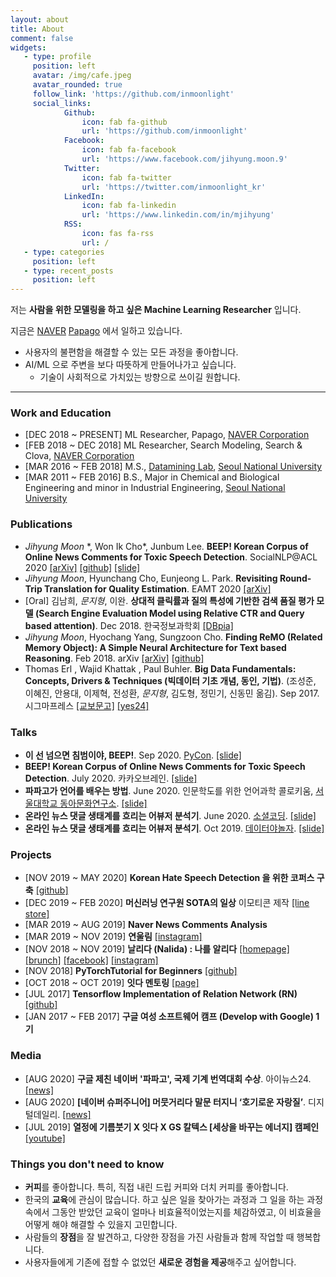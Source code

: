 ```yaml
---
layout: about
title: About
comment: false
widgets:
   - type: profile
     position: left
     avatar: /img/cafe.jpeg
     avatar_rounded: true
     follow_link: 'https://github.com/inmoonlight'
     social_links:
            Github:
                icon: fab fa-github
                url: 'https://github.com/inmoonlight'
            Facebook:
                icon: fab fa-facebook
                url: 'https://www.facebook.com/jihyung.moon.9'
            Twitter:
                icon: fab fa-twitter
                url: 'https://twitter.com/inmoonlight_kr'
            LinkedIn:
                icon: fab fa-linkedin
                url: 'https://www.linkedin.com/in/mjihyung'
            RSS:
                icon: fas fa-rss
                url: /
   - type: categories
     position: left
   - type: recent_posts
     position: left
---
```


저는 **사람을 위한 모델링을 하고 싶은 Machine Learning Researcher** 입니다. 

지금은 [NAVER](https://www.navercorp.com/ko/index.nhn) [Papago](https://papago.naver.com/) 에서 일하고 있습니다. 

- 사용자의 불편함을 해결할 수 있는 모든 과정을 좋아합니다.
- AI/ML 으로 주변을 보다 따뜻하게 만들어나가고 싶습니다.
  - 기술이 사회적으로 가치있는 방향으로 쓰이길 원합니다.

---

### Work and Education

- [DEC 2018 ~ PRESENT] ML Researcher, Papago, [NAVER Corporation](https://www.navercorp.com/en/index.nhn)
- [FEB 2018 ~ DEC 2018] ML Researcher, Search Modeling, Search & Clova, [NAVER Corporation](https://www.navercorp.com/en/index.nhn)
- [MAR 2016 ~ FEB 2018] M.S., [Datamining Lab](http://dm.snu.ac.kr/ko/), [Seoul National University](http://www.snu.ac.kr/index.html)
- [MAR 2011 ~ FEB 2016] B.S., Major in Chemical and Biological Engineering and minor in Industrial Engineering, [Seoul National University](http://www.snu.ac.kr/index.html)

### Publications

- *Jihyung Moon* \*, Won Ik Cho\*, Junbum Lee. **BEEP! Korean Corpus of Online News Comments for Toxic Speech Detection**. SocialNLP@ACL 2020 [[arXiv]](https://arxiv.org/abs/2005.12503) [[github]](https://github.com/kocohub/korean-hate-speech) [[slide]](https://www.slideshare.net/JiHyungMoon1/aclsocialnlp2020beepkoreancorpusofonlinenewscommentsfortoxicspeechdetection)
- *Jihyung Moon*, Hyunchang Cho, Eunjeong L. Park. **Revisiting Round-Trip Translation for Quality Estimation**. EAMT 2020 [[arXiv]](https://arxiv.org/abs/2004.13937)
- [Oral] 김남희, *문지형*, 이완. **상대적 클릭률과 질의 특성에 기반한 검색 품질 평가 모델 (Search Engine Evaluation Model using Relative CTR and Query based attention)**. Dec 2018. 한국정보과학회 [[DBpia]](http://www.dbpia.co.kr/journal/articleDetail?nodeId=NODE07613720)
- *Jihyung Moon*, Hyochang Yang, Sungzoon Cho. **Finding ReMO (Related Memory Object): A Simple Neural Architecture for Text based Reasoning**. Feb 2018. arXiv [[arXiv]](https://arxiv.org/abs/1801.08459) [[github]](https://github.com/inmoonlight/RMN)
- Thomas Erl , Wajid Khattak , Paul Buhler. **Big Data Fundamentals: Concepts, Drivers & Techniques (빅데이터 기초 개념, 동인, 기법)**. (조성준, 이혜진, 안용대, 이제혁, 전성환, *문지형*, 김도형, 정민기, 신동민 옮김). Sep 2017. 시그마프레스 [[교보문고]](https://www.kyobobook.co.kr/product/detailViewKor.laf?mallGb=KOR&ejkGb=KOR&barcode=9788968669774) [[yes24]](https://www.yes24.com/Product/Goods/45542771)

### Talks

- **이 선 넘으면 침범이야, BEEP!**. Sep 2020. [PyCon](https://www.pycon.kr/2020). [[slide]](https://www.slideshare.net/JiHyungMoon1/pyconkr2020-beep)
- **BEEP! Korean Corpus of Online News Comments for Toxic Speech Detection**. July 2020. 카카오브레인. [[slide]](https://www.slideshare.net/JiHyungMoon1/kakaobrainbeep)
- **파파고가 언어를 배우는 방법**. June 2020. 인문학도를 위한 언어과학 콜로키움, [서울대학교 동아문화연구소](https://humanities.snu.ac.kr/research/Institute-of-Humanities?seqidx=2). [[slide]](https://www.slideshare.net/secret/GPoMGZ0Nxc47ib)
- **온라인 뉴스 댓글 생태계를 흐리는 어뷰저 분석기**. June 2020. [소셜코딩](https://www.socialcoding.kr/). [[slide]](https://www.slideshare.net/JiHyungMoon1/socialcoding2020-online-news-comments-analysis-revealing-public-opinion-manipulators)
- **온라인 뉴스 댓글 생태계를 흐리는 어뷰저 분석기**. Oct 2019. [데이터야놀자](https://datayanolja.github.io/2019-datayanolja/index.html). [[slide]](https://www.slideshare.net/JiHyungMoon1/ko-en-online-news-comments-analysis-revealing-public-opinion-manipulators-and-possible-solutions-185118255?fbclid=IwAR2DucpXrxyythuGyf5rZkDBy8yAFZ0HF_UhE3_nu6haxwGEVvAmycg1BnI)

### Projects

- [NOV 2019 ~ MAY 2020] **Korean Hate Speech Detection 을 위한 코퍼스 구축** [[github]](https://github.com/kocohub/korean-hate-speech)
- [DEC 2019 ~ FEB 2020] **머신러닝 연구원 SOTA의 일상** 이모티콘 제작 [[line store]](https://store.line.me/stickershop/product/10567421?fbclid=IwAR3Swy-hOxHO_7vWgsxY7Iu8lEebbLKH74BHVXsPdR1c7NI-lqsvkTB0UW4)
- [MAR 2019 ~ AUG 2019] **Naver News Comments Analysis** 
- [MAR 2019 ~ NOV 2019] **연울림** [[instagram]](https://www.instagram.com/yeonullim/)
- [NOV 2018 ~ NOV 2019] **날리다 (Nalida) : 나를 알리다** [[homepage]](http://www.nalida.info/) [[brunch]](https://brunch.co.kr/@nalida) [[facebook]](https://www.facebook.com/nalida2/) [[instagram]](https://www.instagram.com/nalida_official/) 
- [NOV 2018] **PyTorchTutorial for Beginners** [[github]](https://github.com/inmoonlight/PyTorchTutorial)
- [OCT 2018 ~ OCT 2019] **잇다 멘토링** [[page]](https://www.itdaa.net/mentors/29123)
- [JUL 2017] **Tensorflow Implementation of Relation Network (RN)** [[github]](https://github.com/inmoonlight/Relation-Network)
- [JAN 2017 ~ FEB 2017] **구글 여성 소프트웨어 캠프 (Develop with Google) 1기** 

### Media

- [AUG 2020] **구글 제친 네이버 '파파고', 국제 기계 번역대회 수상**. 아이뉴스24. [[news]](https://news.naver.com/main/read.nhn?mode=LSD&mid=sec&sid1=105&oid=031&aid=0000554054#)
- [AUG 2020] **[네이버 슈퍼주니어] 머뭇거리다 말문 터지니 ‘호기로운 자랑질’**. 디지털데일리. [[news]](https://news.naver.com/main/read.nhn?mode=LSD&mid=shm&sid1=105&oid=138&aid=0002089992)
- [JUL 2019] **열정에 기름붓기 X 잇다 X GS 칼텍스 [세상을 바꾸는 에너지] 캠페인** [[youtube]](https://youtu.be/q2YEtAkOnNY)

### Things you don't need to know

- **커피**를 좋아합니다. 특히, 직접 내린 드립 커피와 더치 커피를 좋아합니다.
- 한국의 **교육**에 관심이 많습니다. 하고 싶은 일을 찾아가는 과정과 그 일을 하는 과정 속에서 그동안 받았던 교육이 얼마나 비효율적이었는지를 체감하였고, 이 비효율을 어떻게 해야 해결할 수 있을지 고민합니다.
- 사람들의 **장점**을 잘 발견하고, 다양한 장점을 가진 사람들과 함께 작업할 때 행복합니다.
- 사용자들에게 기존에 접할 수 없었던 **새로운 경험을 제공**해주고 싶어합니다.